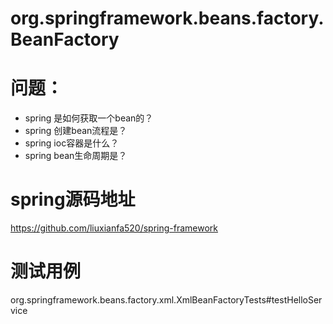 # org.springframework.beans.factory.BeanFactory



# 问题：

- spring 是如何获取一个bean的？
- spring 创建bean流程是？
- spring ioc容器是什么？
- spring bean生命周期是？



# spring源码地址

https://github.com/liuxianfa520/spring-framework

# 测试用例

org.springframework.beans.factory.xml.XmlBeanFactoryTests#testHelloService





